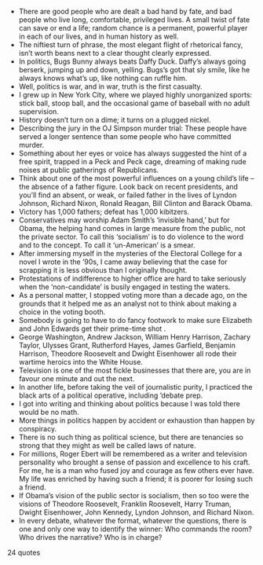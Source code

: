  - There are good people who are dealt a bad hand by fate, and bad people who live long, comfortable, privileged lives. A small twist of fate can save or end a life; random chance is a permanent, powerful player in each of our lives, and in human history as well.
 - The niftiest turn of phrase, the most elegant flight of rhetorical fancy, isn’t worth beans next to a clear thought clearly expressed.
 - In politics, Bugs Bunny always beats Daffy Duck. Daffy’s always going berserk, jumping up and down, yelling. Bugs’s got that sly smile, like he always knows what’s up, like nothing can ruffle him.
 - Well, politics is war, and in war, truth is the first casualty.
 - I grew up in New York City, where we played highly unorganized sports: stick ball, stoop ball, and the occasional game of baseball with no adult supervision.
 - History doesn’t turn on a dime; it turns on a plugged nickel.
 - Describing the jury in the OJ Simpson murder trial: These people have served a longer sentence than some people who have committed murder.
 - Something about her eyes or voice has always suggested the hint of a free spirit, trapped in a Peck and Peck cage, dreaming of making rude noises at public gatherings of Republicans.
 - Think about one of the most powerful influences on a young child’s life – the absence of a father figure. Look back on recent presidents, and you’ll find an absent, or weak, or failed father in the lives of Lyndon Johnson, Richard Nixon, Ronald Reagan, Bill Clinton and Barack Obama.
 - Victory has 1,000 fathers; defeat has 1,000 kibitzers.
 - Conservatives may worship Adam Smith’s ‘invisible hand,’ but for Obama, the helping hand comes in large measure from the public, not the private sector. To call this ‘socialism’ is to do violence to the word and to the concept. To call it ‘un-American’ is a smear.
 - After immersing myself in the mysteries of the Electoral College for a novel I wrote in the ’90s, I came away believing that the case for scrapping it is less obvious than I originally thought.
 - Protestations of indifference to higher office are hard to take seriously when the ‘non-candidate’ is busily engaged in testing the waters.
 - As a personal matter, I stopped voting more than a decade ago, on the grounds that it helped me as an analyst not to think about making a choice in the voting booth.
 - Somebody is going to have to do fancy footwork to make sure Elizabeth and John Edwards get their prime-time shot .
 - George Washington, Andrew Jackson, William Henry Harrison, Zachary Taylor, Ulysses Grant, Rutherford Hayes, James Garfield, Benjamin Harrison, Theodore Roosevelt and Dwight Eisenhower all rode their wartime heroics into the White House.
 - Television is one of the most fickle businesses that there are, you are in favour one minute and out the next.
 - In another life, before taking the veil of journalistic purity, I practiced the black arts of a political operative, including ’debate prep.
 - I got into writing and thinking about politics because I was told there would be no math.
 - More things in politics happen by accident or exhaustion than happen by conspiracy.
 - There is no such thing as political science, but there are tenancies so strong that they might as well be called laws of nature.
 - For millions, Roger Ebert will be remembered as a writer and television personality who brought a sense of passion and excellence to his craft. For me, he is a man who fused joy and courage as few others ever have. My life was enriched by having such a friend; it is poorer for losing such a friend.
 - If Obama’s vision of the public sector is socialism, then so too were the visions of Theodore Roosevelt, Franklin Roosevelt, Harry Truman, Dwight Eisenhower, John Kennedy, Lyndon Johnson, and Richard Nixon.
 - In every debate, whatever the format, whatever the questions, there is one and only one way to identify the winner: Who commands the room? Who drives the narrative? Who is in charge?

24 quotes